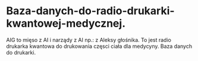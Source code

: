 # Baza-danych-do-radio-drukarki-kwantowej-medycznej.
AIG to mięso z AI i narządy z AI np.: z Aleksy głośnika. To jest radio drukarka kwantowa do drukowania częsci ciała dla medycyny. Baza danych do drukarki. 
